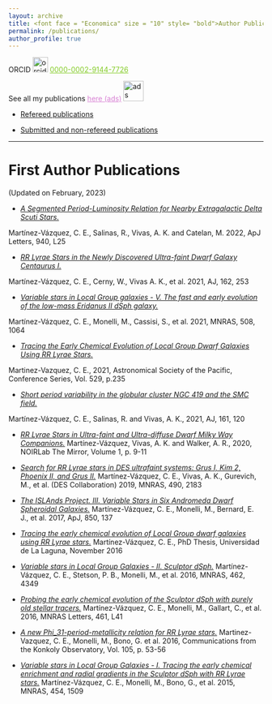 ```yaml
---
layout: archive
title: <font face = "Economica" size = "10" style= "bold">Author Publications</font>
permalink: /publications/
author_profile: true
---
```

ORCID <img src="https://orcid.org/assets/vectors/orcid.logo.icon.svg" alt="orcid" width="30"/> <a href="https://orcid.org/0000-0002-9144-7726" style="color:#84CC27">0000-0002-9144-7726</a>

See all my publications <a href="https://ui.adsabs.harvard.edu/search/q=%20%20author%3A%22Mart%C3%ADnez-V%C3%A1zquez%2C%20C.%20E.%22&sort=date%20desc%2C%20bibcode%20desc&p_=0" style="color:#D881D4"> here (ads)</a>  <img src="https://ui.adsabs.harvard.edu/styles/img/transparent_logo.svg" alt="ads" width="40"/>

<ul>
  <li> <p> <a href="https://ui.adsabs.harvard.edu/search/filter_property_fq_property=AND&filter_property_fq_property=property%3A%22refereed%22&fq=%7B!type%3Daqp%20v%3D%24fq_property%7D&fq_property=(property%3A%22refereed%22)&q=%20%20author%3A%22Mart%C3%ADnez-V%C3%A1zquez%2C%20C.%20E.%22&sort=date%20desc%2C%20bibcode%20desc&p_=0"> Refereed publications </a> </p> </li> 
 
  <li> <p> <a href="https://ui.adsabs.harvard.edu/search/filter_property_fq_property=AND&filter_property_fq_property=property%3A%22notrefereed%22&fq=%7B!type%3Daqp%20v%3D%24fq_property%7D&fq_property=(property%3A%22notrefereed%22)&q=%20%20author%3A%22Mart%C3%ADnez-V%C3%A1zquez%2C%20C.%20E.%22&sort=date%20desc%2C%20bibcode%20desc&p_=0"> Submitted and non-refereed publications </a> </p> </li> 
</ul>


<!--
<h1>First Author Publications</h1>
{% if author.googlescholar %}
  You can also find my articles on <u><a href="{{author.googlescholar}}">my Google Scholar profile</a>.</u>
{% endif %}
{% include base_path %}
{% for post in site.publications reversed %}
  {% include archive-single.html %}
{% endfor %}
-->

---

First Author Publications
=========================

(Updated on February, 2023)

* [*A Segmented Period-Luminosity Relation for Nearby Extragalactic Delta Scuti Stars.*](https://ui.adsabs.harvard.edu/abs/2022ApJ...940L..25M/abstract)

Martínez-Vázquez, C. E., Salinas, R., Vivas, A. K. and Catelan, M. 2022, ApJ Letters, 940, L25

* [*RR Lyrae Stars in the Newly Discovered Ultra-faint Dwarf Galaxy Centaurus I.*](https://ui.adsabs.harvard.edu/abs/2021AJ....162..253M/abstract)

Martínez-Vázquez, C. E., Cerny, W., Vivas A. K., et al. 2021, AJ, 162, 253

* [*Variable stars in Local Group galaxies - V. The fast and early evolution of the low-mass Eridanus II dSph galaxy.*](https://ui.adsabs.harvard.edu/abs/2021MNRAS.508.1064M/abstract)

Martínez-Vázquez, C. E., Monelli, M., Cassisi, S., et al. 2021, MNRAS, 508, 1064

* [*Tracing the Early Chemical Evolution of Local Group Dwarf Galaxies Using RR Lyrae Stars.*](https://ui.adsabs.harvard.edu/abs/2021ASPC..529..235M/abstract)

Martinez-Vazquez, C. E., 2021, Astronomical Society of the Pacific, Conference Series, Vol. 529, p.235

* [*Short period variability in the globular cluster NGC 419 and the SMC field.*](https://ui.adsabs.harvard.edu/abs/2021AJ....161..120M/abstract)

Martínez-Vázquez, C. E., Salinas, R. and Vivas, A. K., 2021, AJ, 161, 120

* [*RR Lyrae Stars in Ultra-faint and Ultra-diffuse Dwarf Milky Way Companions.*](https://ui.adsabs.harvard.edu/abs/2020Mirro...1....9M/abstract)
Martínez-Vázquez, Vivas, A. K. and Walker, A. R., 2020, NOIRLab The Mirror, Volume 1, p. 9-11

* [*Search for RR Lyrae stars in DES ultrafaint systems: Grus I, Kim 2, Phoenix II, and Grus II.*](https://ui.adsabs.harvard.edu/abs/2019MNRAS.490.2183M/abstract)
Martínez-Vázquez, C. E., Vivas, A. K., Gurevich, M., et al. (DES Collaboration) 2019, MNRAS, 490, 2183

* [*The ISLAnds Project. III. Variable Stars in Six Andromeda Dwarf Spheroidal Galaxies.*](https://ui.adsabs.harvard.edu/abs/2017ApJ...850..137M/abstract)
Martínez-Vázquez, C. E., Monelli, M., Bernard, E. J., et al. 2017, ApJ, 850, 137

* [*Tracing the early chemical evolution of Local Group dwarf galaxies using RR Lyrae stars.*](https://ui.adsabs.harvard.edu/abs/2016PhDT.......483M/abstract)
Martínez-Vázquez, C. E., PhD Thesis, Universidad de La Laguna, November 2016

* [*Variable stars in Local Group Galaxies - II. Sculptor dSph.*](https://ui.adsabs.harvard.edu/abs/2016MNRAS.462.4349M/abstract)
Martínez-Vázquez, C. E., Stetson, P. B., Monelli, M., et al. 2016, MNRAS, 462, 4349

* [*Probing the early chemical evolution of the Sculptor dSph with purely old stellar tracers.*](https://ui.adsabs.harvard.edu/abs/2016MNRAS.461L..41M/abstract)
Martínez-Vázquez, C. E., Monelli, M., Gallart, C., et al. 2016, MNRAS Letters, 461, L41

* [*A new Phi_31-period-metallicity relation for RR Lyrae stars.*](https://ui.adsabs.harvard.edu/abs/2016CoKon.105...53M/abstract)
Martinez-Vazquez, C. E., Monelli, M., Bono, G. et al. 2016, Communications from the Konkoly Observatory, Vol. 105, p. 53-56

* [*Variable stars in Local Group Galaxies - I. Tracing the early chemical enrichment and radial gradients in the Sculptor dSph with RR Lyrae stars.*](https://ui.adsabs.harvard.edu/abs/2015MNRAS.454.1509M/abstract)
Martínez-Vázquez, C. E., Monelli, M., Bono, G., et al. 2015, MNRAS, 454, 1509



